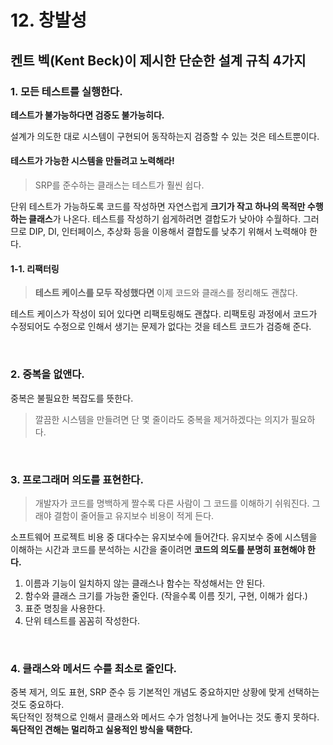 # 12. 창발성

## 켄트 벡(Kent Beck)이 제시한 단순한 설계 규칙 4가지

### 1. 모든 테스트를 실행한다.

**테스트가 불가능하다면 검증도 불가능히다.**

설계가 의도한 대로 시스템이 구현되어 동작하는지 검증할 수 있는 것은 테스트뿐이다.

#### 테스트가 가능한 시스템을 만들려고 노력해라!

> SRP를 준수하는 클래스는 테스트가 훨씬 쉽다.

단위 테스트가 가능하도록 코드를 작성하면 자연스럽게 **크기가 작고 하나의 목적만 수행하는 클래스**가 나온다.
테스트를 작성하기 쉽게하려면 결합도가 낮아야 수월하다. 그러므로 DIP, DI, 인터페이스, 추상화 등을 이용해서 결합도를 낮추기 위해서 노력해야 한다.

#### 1-1. 리팩터링

> **테스트 케이스를 모두 작성했다면** 이제 코드와 클래스를 정리해도 괜찮다.

테스트 케이스가 작성이 되어 있다면 리팩토링해도 괜찮다. 리팩토링 과정에서 코드가 수정되어도 수정으로 인해서 생기는 문제가 없다는 것을 테스트 코드가 검증해 준다.

<br>

### 2. 중복을 없앤다.

중복은 불필요한 복잡도를 뜻한다.

> 깔끔한 시스템을 만들려면 단 몇 줄이라도 중복을 제거하겠다는 의지가 필요하다.

<br>

### 3. 프로그래머 의도를 표현한다.

> 개발자가 코드를 명백하게 짤수록 다른 사람이 그 코드를 이해하기 쉬워진다. 그래야 결함이 줄어들고 유지보수 비용이 적게 든다.

소프트웨어 프로젝트 비용 중 대다수는 유지보수에 들어간다. 유지보수 중에 시스템을 이해하는 시간과 코드를 분석하는 시간을 줄이려면 **코드의 의도를 분명히 표현해야 한다.**

1. 이름과 기능이 일치하지 않는 클래스나 함수는 작성해서는 안 된다.
2. 함수와 클래스 크기를 가능한 줄인다. (작을수록 이름 짓기, 구현, 이해가 쉽다.)
3. 표준 명칭을 사용한다.
4. 단위 테스트를 꼼꼼히 작성한다.

<br>

### 4. 클래스와 메서드 수를 최소로 줄인다.

중복 제거, 의도 표현, SRP 준수 등 기본적인 개념도 중요하지만 상황에 맞게 선택하는 것도 중요하다.  
독단적인 정책으로 인해서 클래스와 메서드 수가 엄청나게 늘어나는 것도 좋지 못하다. **독단적인 견해는 멀리하고 실용적인 방식을 택한다.**
